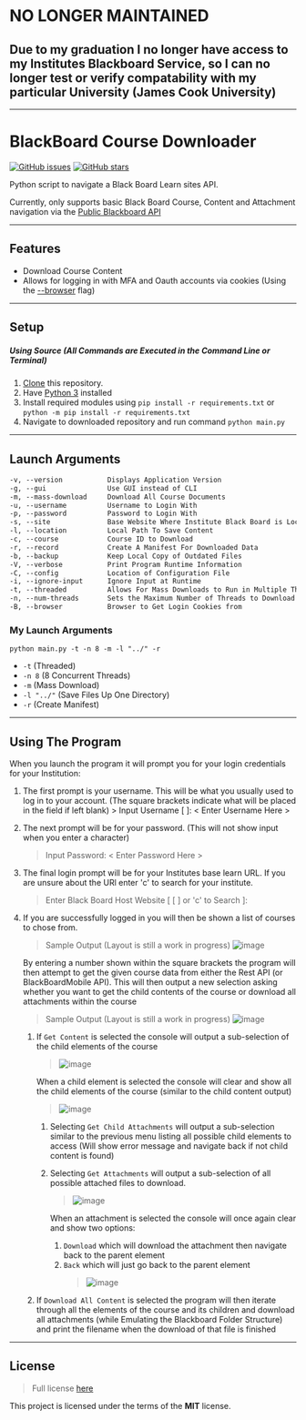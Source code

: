 # NO LONGER MAINTAINED
## Due to my graduation I no longer have access to my Institutes Blackboard Service, so I can no longer test or verify compatability with my particular University (James Cook University)

---

# BlackBoard Course Downloader

[![GitHub issues](https://img.shields.io/github/issues/TimEnglart/BlackBoard-Course-Downloader.svg?label=Issues)](https://github.com/TimEnglart/BlackBoard-Course-Downloader/issues)
[![GitHub stars](https://img.shields.io/github/stars/TimEnglart/BlackBoard-Course-Downloader.svg?color=Gold&label=Stars)](https://github.com/TimEnglart/BlackBoard-Course-Downloader/stargazers)

Python script to navigate a Black Board Learn sites API.

Currently, only supports basic Black Board Course, Content and Attachment navigation via the [Public Blackboard API](https://developer.blackboard.com/portal/displayApi)

---

## Features

- Download Course Content
- Allows for logging in with MFA and Oauth accounts via cookies (Using the [--browser](https://github.com/TimEnglart/BlackBoard-Course-Downloader#launch-arguments) flag)

---


## Setup

##### Using Source (All Commands are Executed in the Command Line or Terminal)

1. [Clone](https://github.com/TimEnglart/BlackBoard-Course-Downloader.git) this repository.
2. Have [Python 3](https://www.python.org/downloads/) installed
3. Install required modules using `pip install -r requirements.txt` or `python -m pip install -r requirements.txt`
4. Navigate to downloaded repository and run command `python main.py`

---

## Launch Arguments

```txt
-v, --version           Displays Application Version                            Default: False
-g, --gui               Use GUI instead of CLI                                  Default: False              (Not Implemented)
-m, --mass-download     Download All Course Documents                           Default: False
-u, --username          Username to Login With                                  Default: None
-p, --password          Password to Login With                                  Default: None
-s, --site              Base Website Where Institute Black Board is Located     Default: None
-l, --location          Local Path To Save Content                              Default: './'
-c, --course            Course ID to Download                                   Default: None
-r, --record            Create A Manifest For Downloaded Data                   Default: True
-b, --backup            Keep Local Copy of Outdated Files                       Default: False
-V, --verbose           Print Program Runtime Information                       Default: False              (Not Implemented)
-C, --config            Location of Configuration File                          Default: './config.json'
-i, --ignore-input      Ignore Input at Runtime                                 Default: False              (Not Implemented)
-t, --threaded          Allows For Mass Downloads to Run in Multiple Threads    Default: True
-n, --num-threads       Sets the Maximum Number of Threads to Download With     Default: 4                  (4 Concurrent Downloads)
-B, --browser           Browser to Get Login Cookies from                       Default: None               (Browsers Available: Chrome, Firefox, Opera, Edge, Chromium)
```

### My Launch Arguments

`python main.py -t -n 8 -m -l "../" -r`

- `-t` (Threaded)
- `-n 8` (8 Concurrent Threads)
- `-m` (Mass Download)
- `-l "../"` (Save Files Up One Directory)
- `-r` (Create Manifest)

---

## Using The Program

When you launch the program it will prompt you for your login credentials for your Institution:

1. The first prompt is your username. This will be what you usually used to log in to your account.
   (The square brackets indicate what will be placed in the field if left blank) > Input Username [ ]: < Enter Username Here >
2. The next prompt will be for your password. (This will not show input when you enter a character)
   > Input Password: < Enter Password Here >
3. The final login prompt will be for your Institutes base learn URL. If you are unsure about the URl enter 'c' to search
   for your institute.  
    > Enter Black Board Host Website [ [ ] or 'c' to Search ]:
4. If you are successfully logged in you will then be shown a list of courses to chose from.

   > Sample Output (Layout is still a work in progress) ![image](https://user-images.githubusercontent.com/41773768/59965568-3ffed400-9553-11e9-83f1-6e307861744d.png)

   By entering a number shown within the square brackets the program will then attempt to get the given course data
   from either the Rest API (or BlackBoardMobile API). This will then output a new selection asking whether you want
   to get the child contents of the course or download all attachments within the course

   > Sample Output (Layout is still a work in progress) ![image](https://user-images.githubusercontent.com/41773768/59965641-493c7080-9554-11e9-8169-0a73bf2a2a19.png)

   1. If `Get Content` is selected the console will output a sub-selection of the child elements of the course

      > ![image](https://user-images.githubusercontent.com/41773768/59965729-4e4def80-9555-11e9-8632-c0bc45763884.png)

      When a child element is selected the console will clear and show all the child elements of the course (similar
      to the child content output)

      > ![image](https://user-images.githubusercontent.com/41773768/59965758-bc92b200-9555-11e9-8654-14dd7fdfd0eb.png)

      1. Selecting `Get Child Attachments` will output a sub-selection similar to the previous menu
         listing all possible child elements to access (Will show error message and navigate back if not child content is
         found)
      2. Selecting `Get Attachments` will output a sub-selection of all possible attached files to download.

         > ![image](https://user-images.githubusercontent.com/41773768/59965821-683c0200-9556-11e9-8cee-afa21970353f.png)

         When an attachment is selected the console will once again clear and show two options:

         1. `Download` which will download the attachment then navigate back to the parent element
         2. `Back` which will just go back to the parent element
            > ![image](https://user-images.githubusercontent.com/41773768/59965858-ce288980-9556-11e9-8add-7f96e0d09ae8.png)

   2. If `Download All Content` is selected the program will then iterate through all the elements of the course and
      its children and download all attachments (while Emulating the Blackboard Folder Structure) and print the filename
      when the download of that file is finished

---

## License

> Full license [here](https://github.com/TimEnglart/BlackBoard-Course-Downloader/blob/master/LICENSE)

This project is licensed under the terms of the **MIT** license.
